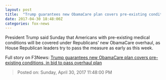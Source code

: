 ```yaml
---
layout: post
title:  "Trump guarantees new ObamaCare plan covers pre-existing conditions, in bid to pass overhaul plan"
date: 2017-04-30 18:48:00Z
categories: fox-news
---
```


President Trump said Sunday that Americans with pre-existing medical conditions will be covered under Republicans’ new ObamaCare overhaul, as House Republican leaders try to pass the measure as early as this week.


Full story on F3News: [Trump guarantees new ObamaCare plan covers pre-existing conditions, in bid to pass overhaul plan](http://www.f3nws.com/n/tP2HuF)

> Posted on: Sunday, April 30, 2017 11:48:00 PM
